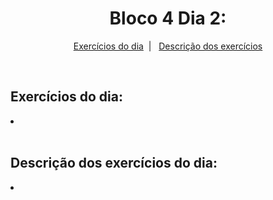 <h1 align="center">Bloco 4 Dia 2: </h1>

<p align="center">
  <a href="#exercicio">Exercícios do dia</a>&nbsp;&nbsp;|&nbsp;&nbsp;
  <a href="#descricao">Descrição dos exercícios</a>
</p>

</br>
<h2 id="exercicio">Exercícios do dia:</h2>

<li><a href="#"> </a></li>
</br>

<h2 id="descricao">Descrição dos exercícios do dia:</h2>

<li id=""><a href=""></a></li>
<p></p>